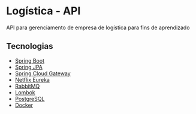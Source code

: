 # Logística - API
API para gerenciamento de empresa de logística para fins de aprendizado

## Tecnologias
<ul>
  <li><a href="https://spring.io/projects/spring-boot">Spring Boot</a></li>
  <li><a href="https://spring.io/projects/spring-data-jpa">Spring JPA</a></li>
  <li><a href="https://spring.io/projects/spring-cloud-gateway">Spring Cloud Gateway</a></li>
  <li><a href="https://spring.io/projects/spring-cloud-netflix">Netflix Eureka</a></li>
  <li><a href="https://www.rabbitmq.com/">RabbitMQ</a></li>
  <li><a href="https://projectlombok.org/">Lombok</a></li>
  <li><a href="https://www.postgresql.org/">PostgreSQL</a></li>
  <li><a href="https://www.docker.com/">Docker</a></li>
</ul>

